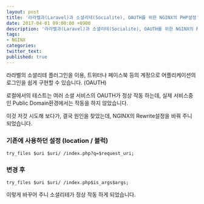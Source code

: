 ```yaml
---
layout: post
title: '라라벨과(Laravel)과 소셜리테(Socialite), OAUTH를 위한 NGINX의 PHP설정'
date: 2017-04-01 09:00:00 +0900
description: '라라벨과(Laravel)과 소셜리테(Socialite), OAUTH를 위한 NGINX의 Rewrite설정'
tags:
- NGINX
categories:
twitter_text:
published: true
---
```


라라벨의 소셜리테 플러그인을 이용, 트위터나 페이스북 등의 계정으로 어플리케이션의 로그인을 쉽게 구현할 수 있습니다. (OAUTH)

로컬에서의 테스트는 여러 소셜 서비스의 OAUTH가 정상 작동 하는데, 실제 서비스중인 Public Domain환경에서는 작동을 하지 않았습니다.

이것 저것 시도해 보다가, 결국 원인을 찾았는데, NGINX의 Rewrite설정을 바꿔 주니 되었습니다.

### 기존에 사용하던 설정 (location / 블럭)

```
try_files $uri $uri/ /index.php?q=$request_uri;
```

### 변경 후

```
try_files $uri $uri/ /index.php$is_args$args;
```

이렇게 바꾸어 주니 소셜리테가 정상 작동 하게 되었습니다.
